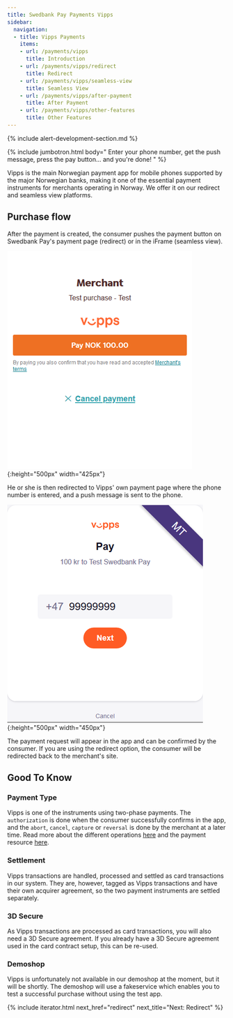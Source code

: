 ```yaml
---
title: Swedbank Pay Payments Vipps
sidebar:
  navigation:
  - title: Vipps Payments
    items:
    - url: /payments/vipps
      title: Introduction
    - url: /payments/vipps/redirect
      title: Redirect
    - url: /payments/vipps/seamless-view
      title: Seamless View
    - url: /payments/vipps/after-payment
      title: After Payment
    - url: /payments/vipps/other-features
      title: Other Features
---
```


{% include alert-development-section.md %}

{% include jumbotron.html body="  Enter your phone number,
get the push message, press the pay button... and you're done!  " %}

Vipps is the main Norwegian payment app for mobile phones supported by the major
Norwegian banks, making it one of the essential payment instruments for
merchants operating in Norway. We offer it on our redirect and seamless view
platforms. 

## Purchase flow

After the payment is created, the consumer pushes the payment button on Swedbank Pay's
payment page (redirect) or in the iFrame (seamless view).

![screenshot of the first Vipps redirect page][vipps-redirect]{:height="500px" width="425px"}

He or she is then redirected to Vipps' own payment
page where the phone number is entered, and a push message is sent to the phone.

![screenshot of the Vipps number input page][vipps-number-input]{:height="500px" width="450px"}


The payment request will appear in the app and can be confirmed by the consumer.
If you are using the redirect option, the consumer will be redirected back to
the merchant's site. 

## Good To Know

### Payment Type

Vipps is one of the instruments using two-phase payments. The `authorization` is
done when the consumer successfully confirms in the app, and the `abort`,
`cancel`, `capture` or `reversal` is done by the merchant at a later time. Read
more about the different operations [here][after-payment] and the payment
resource [here][payment-resource].

### Settlement

Vipps transactions are handled, processed and settled as card transactions in
our system. They are, however, tagged as Vipps transactions and have their own
acquirer agreement, so the two payment instruments are settled separately.

### 3D Secure

As Vipps transactions are processed as card transactions, you will also need a
3D Secure agreement. If you already have a 3D Secure agreement used in the card
contract setup, this can be re-used.

### Demoshop

Vipps is unfortunately not available in our demoshop at the moment, but it will
be shortly. The demoshop will use a fakeservice which enables you to test a
successful purchase without using the test app.

{% include iterator.html  next_href="redirect" next_title="Next: Redirect" %}


[payment-resource]: /payments/vipps/other-features#payment-resource
[after-payment]: /payments/vipps/after-payment
[vipps-redirect]: /assets/img/payments/vipps-redirect-en.png
[vipps-number-input]: /assets/img/payments/vipps-number-input-en.png

